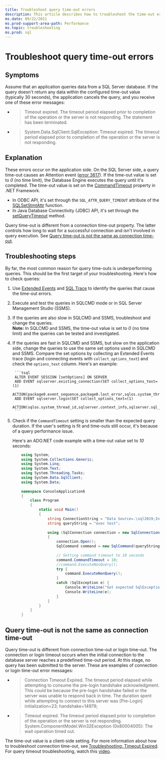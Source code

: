 ```yaml
---
title: Troubleshoot query time-out errors
description: This article describes how to troubleshoot the time-out errors when you run slow-running queries.
ms.date: 09/22/2021
ms.prod-support-area-path: Performance
ms.topic: troubleshooting
ms.prod: sql
---
```


# Troubleshoot query time-out errors

## Symptoms

Assume that an application queries data from a SQL Server database. If the query doesn't return any data within the configured time-out value (typically 30 seconds), the application cancels the query, and you receive one of these error messages:

- > Timeout expired. The timeout period elapsed prior to completion of the operation or the server is not responding. The statement has been terminated.

- > System.Data.SqlClient.SqlException: Timeout expired.  The timeout period elapsed prior to completion of the operation or the server is not responding.

## Explanation

These errors occur on the application side. On the SQL Server side, a query time-out causes an Attention event ([error 3617](/sql/relational-databases/errors-events/mssqlserver-3617-database-engine-error)). If the time-out value is set to *0* (no time limit), the Database Engine executes the query until it's completed. The time-out value is set on the [CommandTimeout](/dotnet/api/system.data.sqlclient.sqlcommand.commandtimeout) property in .NET Framework.

- In ODBC API, it's set through the `SQL_ATTR_QUERY_TIMEOUT` attribute of the [SQLSetStmtAttr](/sql/odbc/reference/syntax/sqlsetstmtattr-function) function.
- In Java Database Connectivity (JDBC) API, it's set through the [setQueryTimeout](/sql/connect/jdbc/reference/setquerytimeout-method-sqlserverstatement) method.

Query time-out is different from a connection time-out property. The latter controls how long to wait for a successful connection and isn't involved in query execution. See [Query time-out is not the same as connection time-out](#query-time-out-is-not-the-same-as-connection-time-out).

## Troubleshooting steps

By far, the most common reason for query time-outs is underperforming queries. This should be the first target of your troubleshooting. Here's how to check queries:

1. Use [Extended Events](/sql/relational-databases/extended-events/extended-events) and [SQL Trace](/sql/relational-databases/sql-trace/sql-trace) to identify the queries that cause the time-out errors.
2. Execute and test the queries in SQLCMD mode or in SQL Server Management Studio (SSMS).

3. If the queries are also slow in SQLCMD and SSMS, troubleshoot and change the queries.  
    **Note:** In SQLCMD and SSMS, the time-out value is set to *0* (no time limit) and the queries can be tested and investigated.

4. If the queries are fast in SQLCMD and SSMS, but slow on the application side, change the queries to use the same set options used in SQLCMD and SSMS. Compare the set options by collecting an Extended Events trace (login and connecting events with `collect_options_text`) and check the `options_text` column. Here's an example:

        ```tsql
        ALTER EVENT SESSION [setOptions] ON SERVER 
        ADD EVENT sqlserver.existing_connection(SET collect_options_text=(1) 
            ACTION(package0.event_sequence,package0.last_error,sqlos.system_thread_id,sqlserver.context_info,sqlserver.session_id,sqlserver.sql_text)), 
        ADD EVENT sqlserver.login(SET collect_options_text=(1)
            ACTION(sqlos.system_thread_id,sqlserver.context_info,sqlserver.sql_text))
        ```

5. Check if the `CommandTimeout` setting is smaller than the expected query duration. If the user's setting is fit and time-outs still occur, it's because of a query performance issue.

    Here's an ADO.NET code example with a time-out value set to *10* seconds:

    ```csharp
        using System;
        using System.Collections.Generic;
        using System.Linq;
        using System.Text;
        using System.Threading.Tasks;
        using System.Data.SqlClient;
        using System.Data;
        
        namespace ConsoleApplication6
        {
            class Program
            {
                static void Main()
                {
                    string ConnectionString = "Data Source=.\sql2019;Integrated Security=SSPI;Initial Catalog=tempdb;";
                    string queryString = "exec test";
            
                    using (SqlConnection connection = new SqlConnection(ConnectionString))
                    {
                        connection.Open();
                        SqlCommand command = new SqlCommand(queryString, connection);
                        
                        // Setting command timeout to 10 seconds
                        command.CommandTimeout = 10;
                        //command.ExecuteNonQuery();
                        try {
                            command.ExecuteNonQuery();
                        }
                        catch (SqlException e) {
                            Console.WriteLine("Got expected SqlException due to command timeout ");
                            Console.WriteLine(e);
                        }
                    }
                }
            }
        }
    ```

## Query time-out is not the same as connection time-out

Query time-out is different from connection time-out or login time-out. The connection or login timeout occurs when the initial connection to the database server reaches a predefined time-out period. At this stage, no query has been submitted to the server. These are examples of connection or login time-out error messages:

- > Connection Timeout Expired. The timeout period elapsed while attempting to consume the pre-login handshake acknowledgment. This could be because the pre-login handshake failed or the server was unable to respond back in time. The duration spent while attempting to connect to this server was [Pre-Login] initialization=23; handshake=14979;

- > Timeout expired. The timeout period elapsed prior to completion of the operation or the server is not responding. System.ComponentModel.Win32Exception (0x80004005): The wait operation timed out.

The time-out value is a client-side setting. For more information about how to troubleshoot connection time-out, see [Troubleshooting: Timeout Expired](/previous-versions/sql/sql-server-2008-r2/ms190181(v=sql.105)). For query timeout troubleshooting, watch this [video](https://channel9.msdn.com/Series/SQL-Workshops/SQL-Server-Command-Timeout-Application-Timeout-Extended-Event-Attention).
